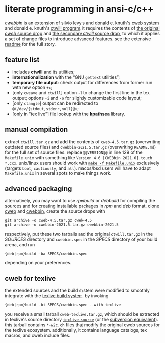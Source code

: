 # literate programming in ansi-c/c++

*cwebbin* is an extension of silvio levy's and donald e. knuth's
[cweb system](http://www-cs-faculty.stanford.edu/~uno/cweb.html)
and donald e. knuth's [ctwill program](ftp://ftp.cs.stanford.edu/pub/ctwill).
it requires the contents of [the original *cweb* source
drop](https://github.com/ascherer/cweb/releases/download/cweb-4.5/cweb-4.5.tar.gz)
and [the secondary *ctwill* source
drop](http://ftp.cs.stanford.edu/pub/ctwill/ctwill.tar.gz), to which it applies
a set of change files to introduce advanced features. see the extensive
[readme](README.txt) for the full story.

## feature list

* includes **ctwill** and its utilities;
* **internationalization** with the “GNU `gettext` utilities”;
* **temporary file output**: check output for differences from former run with new option `+c`;
* [only `cweave` and `ctwill`] option `-l` to change the first line in the tex output; options `-i` and `-o` for slightly customizable code layout;
* [only `ctangle`] output can be redirected to `@(/dev/{stdout,stderr,null}@>`;
* [only in “tex live”] file lookup with the **kpathsea** library.

## manual compilation

extract `ctwill.tar.gz` and add the contents of `cweb-4.5.tar.gz` (overwriting
outdated source files) and `cwebbin-2021.5.tar.gz` (overwriting `README.md`)
for the full set of source files.
replace `@@VERSION@@` in line 129 of the `Makefile.unix` with something like
`Version 4.6 [CWEBbin 2021.6]`.
`touch *.cxx`.
unix/linux users should work with [`make -f Makefile.unix`](Makefile.unix)
exclusively (targets `boot`, `cautiously`, and `all`).
macos/bsd users will have to adapt `Makefile.unix` in several spots to make
things work.

## advanced packaging

alternatively, you may want to use *rpmbuild* or *debbuild* for compiling the
sources and for creating installable packages in *rpm* and *deb* format. clone
[cweb](https://github.com/ascherer/cweb) and
[cwebbin](https://github.com/ascherer/cwebbin), create the source drops with
```
git archive -o cweb-4.5.tar.gz cweb-4.5
git archive -o cwebbin-2021.5.tar.gz cwebbin-2021.5
```
respectively, put these two tarballs and the original `ctwill.tar.gz` in the
*SOURCES* directory and `cwebbin.spec` in the *SPECS* directory of your build
arena, and run
```
{deb|rpm}build -ba SPECS/cwebbin.spec
```
depending on your preferences.

## cweb for texlive

the extended sources and the build system were modified to smoothly integrate
with the [texlive build system](https://github.com/TeX-Live/texlive-source).
by invoking
```
{deb|rpm}build -bi SPECS/cwebbin.spec --with texlive
```
you receive a small tarball `cweb-texlive.tar.gz`, which should be extracted in
texlive's source directory
[`texlive-source`](https://github.com/TeX-Live/texlive-source) (or the
[subversion equivalent](https://tug.org/svn/texlive/trunk/Build/source)).
this tarball contains `*-w2c.ch` files that modify the original cweb sources
for the texlive ecosystem.  additionally, it contains language catalogs, tex
macros, and cweb include files.
